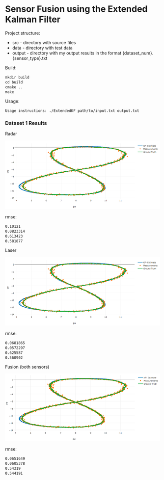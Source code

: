 # Sensor Fusion using the Extended Kalman Filter

[//]: # (Image References)

[image1]: ./images/1.radar.png
[image2]: ./images/1.radar.png
[image3]: ./images/1.fusion.png

Project structure:
 * src - directory with source files
 * data - directory with test data
 * output - directory with my output results in the format {dataset_num}.{sensor_type}.txt

Build:
```
mkdir build
cd build
cmake ..
make
```

Usage:
```
Usage instructions: ./ExtendedKF path/to/input.txt output.txt
```

### Dataset 1 Results

Radar

![alt text][image1]

rmse:
```
0.10121
0.0823314
0.613423
0.581877
```

Laser

![alt text][image2]

rmse:
```
0.0681865
0.0572297
0.625587
0.560902
```

Fusion (both sensors)

![alt text][image3]

rmse:
```
0.0651649
0.0605378
0.54319
0.544191
```

